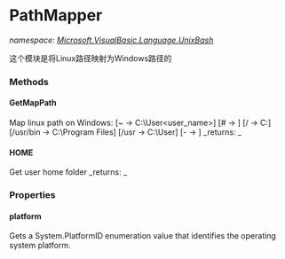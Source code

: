 ﻿
# PathMapper
_namespace: [Microsoft.VisualBasic.Language.UnixBash](N-Microsoft.VisualBasic.Language.UnixBash.md)_

这个模块是将Linux路径映射为Windows路径的

### Methods

#### GetMapPath
Map linux path on Windows:
 [~ -> C:\User\<user_name>]
 [# -> ]
 [/ -> C:\]
 [/usr/bin -> C:\Program Files\]
 [/usr -> C:\User\]
 [- -> ]
_returns: _
#### HOME
Get user home folder
_returns: _


### Properties

#### platform
Gets a System.PlatformID enumeration value that identifies the operating system
 platform.

